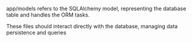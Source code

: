 app/models refers to the SQLAlchemy model, representing the database table and handles the ORM tasks.

These files should interact directly with the database, managing data persistence and queries